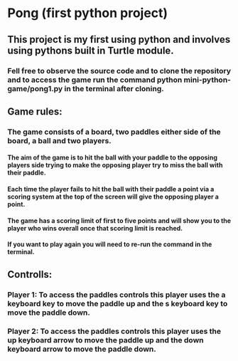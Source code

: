 # Pong (first python project)

## This project is my first using python and involves using pythons built in Turtle module. 

### Fell free to observe the source code and to clone the repository and to access the game run the command python mini-python-game/pong1.py in the terminal after cloning.

## Game rules:

### The game consists of a board, two paddles either side of the board, a ball and two players.

#### The aim of the game is to hit the ball with your paddle to the opposing players side trying to make the opposing player try to miss the ball with their paddle.
#### Each time the player fails to hit the ball with their paddle a point via a scoring system at the top of the screen will give the opposing player a point. 
#### The game has a scoring limit of first to five points and will show you to the player who wins overall once that scoring limit is reached. 
#### If you want to play again you will need to re-run the command in the terminal. 

## Controlls: 

### Player 1: To access the paddles controls this player uses the a keyboard key to move the paddle up and the s keyboard key to move the paddle down.

### Player 2: To access the paddles controls this player uses the up keyboard arrow to move the paddle up and the down keyboard arrow to move the paddle down.



